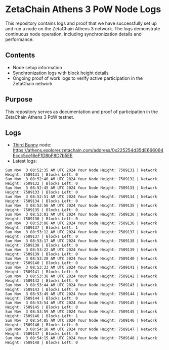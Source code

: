 # ZetaChain Athens 3 PoW Node Logs
This repository contains logs and proof that we have successfully set up and run a node on the ZetaChain Athens 3 network. The logs demonstrate continuous node operation, including synchronization details and performance.

## Contents
- Node setup information
- Synchronization logs with block height details
- Ongoing proof of work logs to verify active participation in the ZetaChain network

## Purpose
This repository serves as documentation and proof of participation in the ZetaChain Athens 3 PoW testnet.

## Logs

- [Third Bunny](https://thirdbunny.xyz/) node: https://athens.explorer.zetachain.com/address/0x225254d35dE666064Eccc5ce16eF1D8bF8D7b5EE
- Latest logs:
```
Sun Nov  3 08:52:35 AM UTC 2024 Your Node Height: 7509131 | Network Height: 7509131 | Blocks Left: 0
Sun Nov  3 08:52:40 AM UTC 2024 Your Node Height: 7509132 | Network Height: 7509132 | Blocks Left: 0
Sun Nov  3 08:52:45 AM UTC 2024 Your Node Height: 7509133 | Network Height: 7509133 | Blocks Left: 0
Sun Nov  3 08:52:51 AM UTC 2024 Your Node Height: 7509134 | Network Height: 7509134 | Blocks Left: 0
Sun Nov  3 08:52:56 AM UTC 2024 Your Node Height: 7509135 | Network Height: 7509135 | Blocks Left: 0
Sun Nov  3 08:53:01 AM UTC 2024 Your Node Height: 7509136 | Network Height: 7509136 | Blocks Left: 0
Sun Nov  3 08:53:06 AM UTC 2024 Your Node Height: 7509136 | Network Height: 7509137 | Blocks Left: 1
Sun Nov  3 08:53:12 AM UTC 2024 Your Node Height: 7509137 | Network Height: 7509137 | Blocks Left: 0
Sun Nov  3 08:53:17 AM UTC 2024 Your Node Height: 7509138 | Network Height: 7509138 | Blocks Left: 0
Sun Nov  3 08:53:22 AM UTC 2024 Your Node Height: 7509139 | Network Height: 7509139 | Blocks Left: 0
Sun Nov  3 08:53:28 AM UTC 2024 Your Node Height: 7509140 | Network Height: 7509140 | Blocks Left: 0
Sun Nov  3 08:53:33 AM UTC 2024 Your Node Height: 7509141 | Network Height: 7509141 | Blocks Left: 0
Sun Nov  3 08:53:38 AM UTC 2024 Your Node Height: 7509142 | Network Height: 7509142 | Blocks Left: 0
Sun Nov  3 08:53:44 AM UTC 2024 Your Node Height: 7509143 | Network Height: 7509143 | Blocks Left: 0
Sun Nov  3 08:53:49 AM UTC 2024 Your Node Height: 7509144 | Network Height: 7509144 | Blocks Left: 0
Sun Nov  3 08:53:54 AM UTC 2024 Your Node Height: 7509145 | Network Height: 7509145 | Blocks Left: 0
Sun Nov  3 08:53:59 AM UTC 2024 Your Node Height: 7509145 | Network Height: 7509146 | Blocks Left: 1
Sun Nov  3 08:54:05 AM UTC 2024 Your Node Height: 7509146 | Network Height: 7509146 | Blocks Left: 0
Sun Nov  3 08:54:10 AM UTC 2024 Your Node Height: 7509147 | Network Height: 7509147 | Blocks Left: 0
Sun Nov  3 08:54:15 AM UTC 2024 Your Node Height: 7509148 | Network Height: 7509148 | Blocks Left: 0
```
